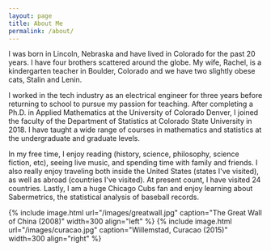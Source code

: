 ```yaml
---
layout: page
title: About Me
permalink: /about/
---
```




I was born in Lincoln, Nebraska and have lived in Colorado for the past 20 years. I have four brothers scattered around the globe. My wife, Rachel, is a kindergarten teacher in Boulder, Colorado and we have two slightly obese cats, Stalin and Lenin.

I worked in the tech industry as an electrical engineer for three years before returning to school to pursue my passion for teaching. After completing a Ph.D. in Applied Mathematics at the University of Colorado Denver, I joined the faculty of the Department of Statistics at Colorado State University in 2018. I have taught a wide range of courses in mathematics and statistics at the undergraduate and graduate levels.

In my free time, I enjoy reading (history, science, philosophy, science fiction, etc), seeing live music, and spending time with family and friends. I also really enjoy traveling both inside the United States (states I've visited), as well as abroad (countries I've visited). At present count, I have visited 24 countries. Lastly, I am a huge Chicago Cubs fan and enjoy learning about Sabermetrics, the statistical analysis of baseball records.

{% include image.html url="/images/greatwall.jpg" caption="The Great Wall of China (2008)" width=300 align="left" %}
{% include image.html url="/images/curacao.jpg" caption="Willemstad, Curacao (2015)" width=300 align="right" %}